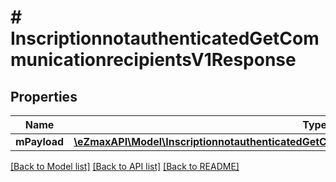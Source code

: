 # # InscriptionnotauthenticatedGetCommunicationrecipientsV1Response

## Properties

Name | Type | Description | Notes
------------ | ------------- | ------------- | -------------
**mPayload** | [**\eZmaxAPI\Model\InscriptionnotauthenticatedGetCommunicationrecipientsV1ResponseMPayload**](InscriptionnotauthenticatedGetCommunicationrecipientsV1ResponseMPayload.md) |  |

[[Back to Model list]](../../README.md#models) [[Back to API list]](../../README.md#endpoints) [[Back to README]](../../README.md)
